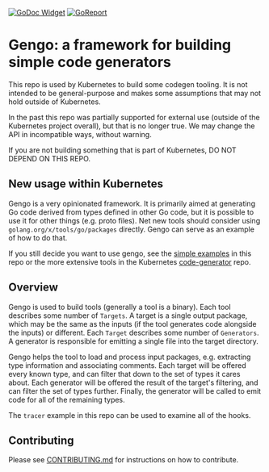 [![GoDoc Widget]][GoDoc]  [![GoReport]][GoReportStatus]

[GoDoc]: https://godoc.org/k8s.io/gengo
[GoDoc Widget]: https://godoc.org/k8s.io/gengo?status.svg
[GoReport]: https://goreportcard.com/badge/github.com/kubernetes/gengo
[GoReportStatus]: https://goreportcard.com/report/github.com/kubernetes/gengo

# Gengo: a framework for building simple code generators

This repo is used by Kubernetes to build some codegen tooling.  It is not
intended to be general-purpose and makes some assumptions that may not hold
outside of Kubernetes.

In the past this repo was partially supported for external use (outside of the
Kubernetes project overall), but that is no longer true.  We may change the API
in incompatible ways, without warning.

If you are not building something that is part of Kubernetes, DO NOT DEPEND ON
THIS REPO.

## New usage within Kubernetes

Gengo is a very opinionated framework.  It is primarily aimed at generating Go
code derived from types defined in other Go code, but it is possible to use it
for other things (e.g. proto files).  Net new tools should consider using
`golang.org/x/tools/go/packages` directly.  Gengo can serve as an example of
how to do that.

If you still decide you want to use gengo, see the
[simple examples](./examples) in this repo or the more extensive tools in the
Kubernetes [code-generator](https://github.com/kubernetes/code-generator/)
repo.

## Overview

Gengo is used to build tools (generally a tool is a binary).  Each tool
describes some number of `Targets`. A target is a single output package, which
may be the same as the inputs (if the tool generates code alongside the inputs)
or different.  Each `Target` describes some number of `Generators`.  A
generator is responsible for emitting a single file into the target directory.

Gengo helps the tool to load and process input packages, e.g. extracting type
information and associating comments.  Each target will be offered every known
type, and can filter that down to the set of types it cares about.  Each
generator will be offered the result of the target's filtering, and can filter
the set of types further.  Finally, the generator will be called to emit code
for all of the remaining types.

The `tracer` example in this repo can be used to examine all of the hooks.

## Contributing

Please see [CONTRIBUTING.md](CONTRIBUTING.md) for instructions on how to contribute.
